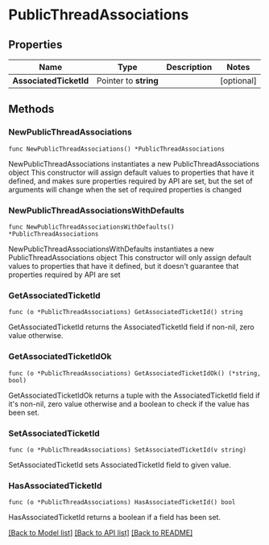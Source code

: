 # PublicThreadAssociations

## Properties

Name | Type | Description | Notes
------------ | ------------- | ------------- | -------------
**AssociatedTicketId** | Pointer to **string** |  | [optional] 

## Methods

### NewPublicThreadAssociations

`func NewPublicThreadAssociations() *PublicThreadAssociations`

NewPublicThreadAssociations instantiates a new PublicThreadAssociations object
This constructor will assign default values to properties that have it defined,
and makes sure properties required by API are set, but the set of arguments
will change when the set of required properties is changed

### NewPublicThreadAssociationsWithDefaults

`func NewPublicThreadAssociationsWithDefaults() *PublicThreadAssociations`

NewPublicThreadAssociationsWithDefaults instantiates a new PublicThreadAssociations object
This constructor will only assign default values to properties that have it defined,
but it doesn't guarantee that properties required by API are set

### GetAssociatedTicketId

`func (o *PublicThreadAssociations) GetAssociatedTicketId() string`

GetAssociatedTicketId returns the AssociatedTicketId field if non-nil, zero value otherwise.

### GetAssociatedTicketIdOk

`func (o *PublicThreadAssociations) GetAssociatedTicketIdOk() (*string, bool)`

GetAssociatedTicketIdOk returns a tuple with the AssociatedTicketId field if it's non-nil, zero value otherwise
and a boolean to check if the value has been set.

### SetAssociatedTicketId

`func (o *PublicThreadAssociations) SetAssociatedTicketId(v string)`

SetAssociatedTicketId sets AssociatedTicketId field to given value.

### HasAssociatedTicketId

`func (o *PublicThreadAssociations) HasAssociatedTicketId() bool`

HasAssociatedTicketId returns a boolean if a field has been set.


[[Back to Model list]](../README.md#documentation-for-models) [[Back to API list]](../README.md#documentation-for-api-endpoints) [[Back to README]](../README.md)



